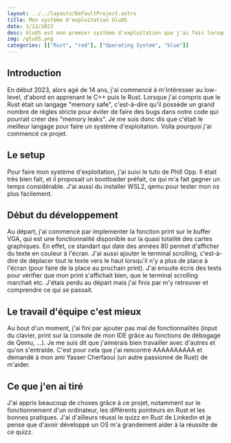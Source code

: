 ```yaml
---
layout: ../../layouts/DefaultProject.astro
title: Mon système d'exploitation GluOS
date: 1/12/2023
desc: GluOS est mon premier système d'exploitation que j'ai fais lorsque j'avais 14 ans
img: /gluOS.png
categories: [["Rust", "red"], ["Operating System", "blue"]]
---
```

## Introduction

En début 2023, alors agé de 14 ans, j'ai commencé à m'intéresser au low-level, d'abord en apprenant le C++ puis le Rust. Lorsque j'ai compris que le Rust était un langage "memory safe", c'est-à-dire qu'il possède un grand nombre de règles stricte pour éviter de faire des bugs dans notre code qui pourrait créer des "memory leaks". Je me suis donc dis que c'était le meilleur langage pour faire un système d'exploitation. Voila pourquoi j'ai commencé ce projet.

## Le setup

Pour faire mon système d'exploitation, j'ai suivi le tuto de Phill Opp. Il était très bien fait, et il proposait un bootloader préfait, ce qui m'a fait gagner un temps considérable. J'ai aussi du installer WSL2, qemu pour tester mon os plus facilement.

## Début du développement

Au départ, j'ai commencé par implementer la fonction print sur le buffer VGA, qui est une fonctionnalité disponible sur la quasi totalité des cartes graphiques. En effet, ce standart qui date des années 80 permet d'afficher du texte en couleur à l'écran. J'ai aussi ajouter le terminal scrolling, c'est-à-dire de déplacer tout le texte vers le haut lorsqu'il n'y a plus de place à l'écran (pour faire de la place au prochain print). J'ai ensuite écris des tests pour vérifier que mon print s'affichait bien, que le terminal scrolling marchait etc. J'étais perdu au départ mais j'ai finis par m'y retrouver et comprendre ce qui se passait.

## Le travail d'équipe c'est mieux

Au bout d'un moment, j'ai fini par ajouter pas mal de fonctionnalités (input du clavier, print sur la console de mon IDE grâce au fonctions de débogage de Qemu, ...). Je me suis dit que j'aimerais bien travailler avec d'autres et qu'on s'entraide. C'est pour cela que j'ai rencontré AAAAAAAAAA et demandé à mon ami Yasser Cherfaoui (un autre passionné de Rust) de m'aider.

## Ce que j'en ai tiré

J'ai appris beaucoup de choses grâce à ce projet, notamment sur le fonctionnement d'un ordinateur, les différents pointeurs en Rust et les bonnes pratiques. J'ai d'ailleurs réussi le quizz en Rust de Linkedin et je pense que d'avoir développé un OS m'a grandement aider à la réussite de ce quizz.
